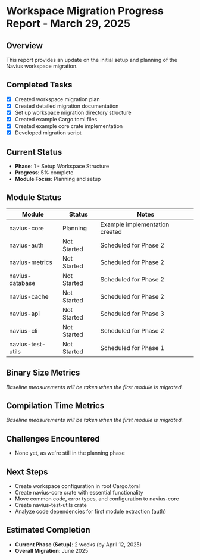 # Workspace Migration Progress Report - March 29, 2025

## Overview

This report provides an update on the initial setup and planning of the Navius workspace migration.

## Completed Tasks

- [x] Created workspace migration plan
- [x] Created detailed migration documentation
- [x] Set up workspace migration directory structure
- [x] Created example Cargo.toml files
- [x] Created example core crate implementation
- [x] Developed migration script

## Current Status

- **Phase**: 1 - Setup Workspace Structure
- **Progress**: 5% complete
- **Module Focus**: Planning and setup

## Module Status

| Module | Status | Notes |
|--------|--------|-------|
| navius-core | Planning | Example implementation created |
| navius-auth | Not Started | Scheduled for Phase 2 |
| navius-metrics | Not Started | Scheduled for Phase 2 |
| navius-database | Not Started | Scheduled for Phase 2 |
| navius-cache | Not Started | Scheduled for Phase 2 |
| navius-api | Not Started | Scheduled for Phase 3 |
| navius-cli | Not Started | Scheduled for Phase 2 |
| navius-test-utils | Not Started | Scheduled for Phase 1 |

## Binary Size Metrics

*Baseline measurements will be taken when the first module is migrated.*

## Compilation Time Metrics

*Baseline measurements will be taken when the first module is migrated.*

## Challenges Encountered

- None yet, as we're still in the planning phase

## Next Steps

- Create workspace configuration in root Cargo.toml
- Create navius-core crate with essential functionality
- Move common code, error types, and configuration to navius-core
- Create navius-test-utils crate
- Analyze code dependencies for first module extraction (auth)

## Estimated Completion

- **Current Phase (Setup)**: 2 weeks (by April 12, 2025)
- **Overall Migration**: June 2025 